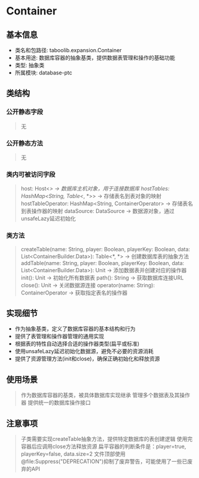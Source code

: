 # Container

## 基本信息
- 类名和包路径: taboolib.expansion.Container
- 基本用途: 数据库容器的抽象基类，提供数据表管理和操作的基础功能
- 类型: 抽象类
- 所属模块: database-ptc

## 类结构

### 公开静态字段
> 无

### 公开静态方法
> 无

### 类内可被访问字段
> host: Host<*> -> 数据库主机对象，用于连接数据库
> hostTables: HashMap<String, Table<*, *>> -> 存储表名到表对象的映射
> hostTableOperator: HashMap<String, ContainerOperator> -> 存储表名到表操作器的映射
> dataSource: DataSource -> 数据源对象，通过unsafeLazy延迟初始化

### 类方法
> createTable(name: String, player: Boolean, playerKey: Boolean, data: List<ContainerBuilder.Data>): Table<*, *> -> 创建数据库表的抽象方法
> addTable(name: String, player: Boolean, playerKey: Boolean, data: List<ContainerBuilder.Data>): Unit -> 添加数据表并创建对应的操作器
> init(): Unit -> 初始化所有数据表
> path(): String -> 获取数据库连接URL
> close(): Unit -> 关闭数据源连接
> operator(name: String): ContainerOperator -> 获取指定表名的操作器

## 实现细节
- 作为抽象基类，定义了数据库容器的基本结构和行为
- 提供了表管理和操作器管理的通用实现
- 根据表的特性自动选择合适的操作器类型(扁平或标准)
- 使用unsafeLazy延迟初始化数据源，避免不必要的资源消耗
- 提供了资源管理方法(init和close)，确保正确初始化和释放资源

## 使用场景
> 作为数据库容器的基类，被具体数据库实现继承
> 管理多个数据表及其操作器
> 提供统一的数据库操作接口

## 注意事项
> 子类需要实现createTable抽象方法，提供特定数据库的表创建逻辑
> 使用完容器后应调用close方法释放资源
> 扁平容器的判断条件是：player=true, playerKey=false, data.size=2
> 文件顶部使用@file:Suppress("DEPRECATION")抑制了废弃警告，可能使用了一些已废弃的API
